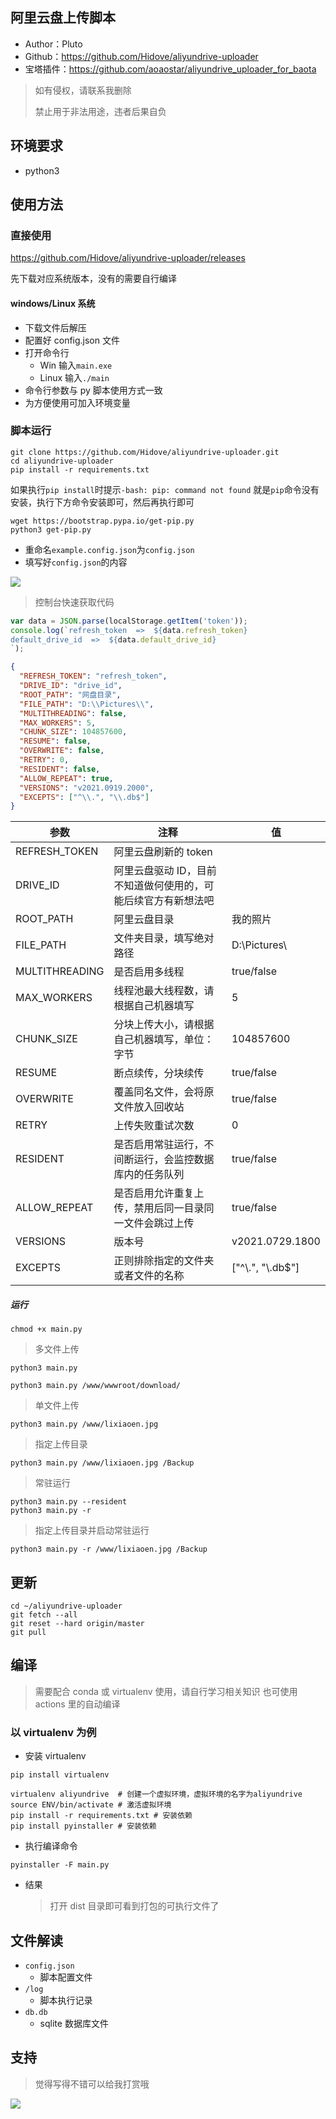 ## 阿里云盘上传脚本

- Author：Pluto
- Github：https://github.com/Hidove/aliyundrive-uploader
- 宝塔插件：https://github.com/aoaostar/aliyundrive_uploader_for_baota

> 如有侵权，请联系我删除
>
> 禁止用于非法用途，违者后果自负

## 环境要求

- python3

## 使用方法

### 直接使用

<https://github.com/Hidove/aliyundrive-uploader/releases>

先下载对应系统版本，没有的需要自行编译

#### windows/Linux 系统

- 下载文件后解压
- 配置好 config.json 文件
- 打开命令行
  - Win 输入`main.exe`
  - Linux 输入`./main`
- 命令行参数与 py 脚本使用方式一致
- 为方便使用可加入环境变量

### 脚本运行

```shell
git clone https://github.com/Hidove/aliyundrive-uploader.git
cd aliyundrive-uploader
pip install -r requirements.txt
```

如果执行`pip install`时提示`-bash: pip: command not found`
就是`pip`命令没有安装，执行下方命令安装即可，然后再执行即可

```shell
wget https://bootstrap.pypa.io/get-pip.py
python3 get-pip.py
```

- 重命名`example.config.json`为`config.json`
- 填写好`config.json`的内容

![](https://z3.ax1x.com/2021/03/27/6zB8JA.png)

> 控制台快速获取代码

```js
var data = JSON.parse(localStorage.getItem('token'));
console.log(`refresh_token  =>  ${data.refresh_token}
default_drive_id  =>  ${data.default_drive_id}
`);
```

```json
{
  "REFRESH_TOKEN": "refresh_token",
  "DRIVE_ID": "drive_id",
  "ROOT_PATH": "网盘目录",
  "FILE_PATH": "D:\\Pictures\\",
  "MULTITHREADING": false,
  "MAX_WORKERS": 5,
  "CHUNK_SIZE": 104857600,
  "RESUME": false,
  "OVERWRITE": false,
  "RETRY": 0,
  "RESIDENT": false,
  "ALLOW_REPEAT": true,
  "VERSIONS": "v2021.0919.2000",
  "EXCEPTS": ["^\\.", "\\.db$"]
}
```

| 参数           | 注释                                                          | 值                 |
| -------------- | ------------------------------------------------------------- | ------------------ |
| REFRESH_TOKEN  | 阿里云盘刷新的 token                                          |                    |
| DRIVE_ID       | 阿里云盘驱动 ID，目前不知道做何使用的，可能后续官方有新想法吧 |                    |
| ROOT_PATH      | 阿里云盘目录                                                  | 我的照片           |
| FILE_PATH      | 文件夹目录，填写绝对路径                                      | D:\\Pictures\\     |
| MULTITHREADING | 是否启用多线程                                                | true/false         |
| MAX_WORKERS    | 线程池最大线程数，请根据自己机器填写                          | 5                  |
| CHUNK_SIZE     | 分块上传大小，请根据自己机器填写，单位：字节                  | 104857600          |
| RESUME         | 断点续传，分块续传                                            | true/false         |
| OVERWRITE      | 覆盖同名文件，会将原文件放入回收站                            | true/false         |
| RETRY          | 上传失败重试次数                                              | 0                  |
| RESIDENT       | 是否启用常驻运行，不间断运行，会监控数据库内的任务队列        | true/false         |
| ALLOW_REPEAT   | 是否启用允许重复上传，禁用后同一目录同一文件会跳过上传        | true/false         |
| VERSIONS       | 版本号                                                        | v2021.0729.1800    |
| EXCEPTS        | 正则排除指定的文件夹或者文件的名称                            | ["^\\.", "\\.db$"] |

##### 运行

```shell
chmod +x main.py
```

> 多文件上传

```shell
python3 main.py
```

```shell
python3 main.py /www/wwwroot/download/
```

> 单文件上传

```shell
python3 main.py /www/lixiaoen.jpg
```

> 指定上传目录

```shell
python3 main.py /www/lixiaoen.jpg /Backup
```

> 常驻运行

```
python3 main.py --resident
python3 main.py -r
```

> 指定上传目录并启动常驻运行

```
python3 main.py -r /www/lixiaoen.jpg /Backup
```

## 更新

```shell
cd ~/aliyundrive-uploader
git fetch --all
git reset --hard origin/master
git pull
```

## 编译

> 需要配合 conda 或 virtualenv 使用，请自行学习相关知识
> 也可使用 actions 里的自动编译

### 以 virtualenv 为例

- 安装 virtualenv

```shell
pip install virtualenv
```

```shell
virtualenv aliyundrive  # 创建一个虚拟环境，虚拟环境的名字为aliyundrive
source ENV/bin/activate # 激活虚拟环境
pip install -r requirements.txt # 安装依赖
pip install pyinstaller # 安装依赖
```

- 执行编译命令

```shell
pyinstaller -F main.py
```

- 结果
  > 打开 dist 目录即可看到打包的可执行文件了

## 文件解读

- `config.json`
  - 脚本配置文件
- `/log`
  - 脚本执行记录
- `db.db`
  - sqlite 数据库文件

## 支持

> 觉得写得不错可以给我打赏哦

![](https://z3.ax1x.com/2021/03/26/6Xh5ex.md.png)
